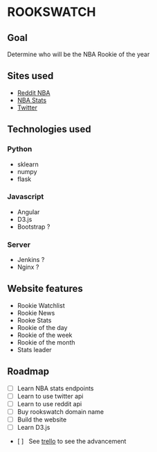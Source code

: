 # ROOKSWATCH
## Goal
Determine who will be the NBA Rookie of the year
## Sites used
* [Reddit NBA](reddit.com/r/nba)
* [NBA Stats](stats.nba.com)
* [Twitter](twitter.com)

## Technologies used
### Python
* sklearn
* numpy
* flask


### Javascript
* Angular
* D3.js
* Bootstrap ?

### Server
* Jenkins ?
* Nginx ?



## Website features
* Rookie Watchlist
* Rookie News
* Rooke Stats
* Rookie of the day 
* Rookie of the week 
* Rookie of the month
* Stats leader


## Roadmap
* [ ] Learn NBA stats endpoints
* [ ] Learn to use twitter api
* [ ] Learn to use reddit api
* [ ] Buy rookswatch domain name
* [ ] Build the website
* [ ] Learn D3.js
* [ ]  
See [trello](https://trello.com/b/BWrHPJ27/rooks-watch) to see the advancement
